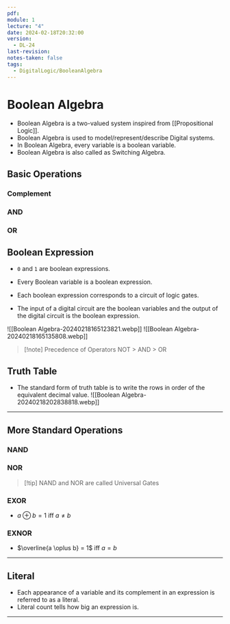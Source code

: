 ```yaml
---
pdf: 
module: 1
lecture: "4"
date: 2024-02-18T20:32:00
version:
  - DL-24
last-revision: 
notes-taken: false
tags:
  - DigitalLogic/BooleanAlgebra
---
```

# Boolean Algebra
- Boolean Algebra is a two-valued system inspired from [[Propositional Logic]].
- Boolean Algebra is used to model/represent/describe Digital systems.
- In Boolean Algebra, every variable is a boolean variable. 
- Boolean Algebra is also called as Switching Algebra.

## Basic Operations

### Complement

### AND

### OR

## Boolean Expression
- `0` and `1` are boolean expressions.
- Every Boolean variable is a boolean expression.
- Each boolean expression corresponds to a circuit of logic gates. 

- The input of a digital circuit are the boolean variables and the output of the digital circuit is the boolean expression.

![[Boolean Algebra-20240218165123821.webp]]
![[Boolean Algebra-20240218165135808.webp]]

> [!note] Precedence of Operators
> NOT > AND > OR


## Truth Table

- The standard form of truth table is to write the rows in order of the equivalent decimal value.
![[Boolean Algebra-20240218202838818.webp]]

---
## More Standard Operations
### NAND

### NOR



> [!tip] NAND and NOR are called Universal Gates

### EXOR

- $a \oplus b = 1$ iff $a \not= b$

### EXNOR

- $\overline{a \oplus b} = 1$ iff $a = b$

---
## Literal
- Each appearance of a variable and its complement in an expression is referred to as a literal.
- Literal count tells how big an expression is.

---

